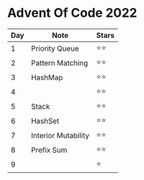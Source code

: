 # Advent Of Code 2022

| Day | Note                | Stars        |
| --- | ------------------- | ------------ |
| 1   | Priority Queue      | :star::star: |
| 2   | Pattern Matching    | :star::star: |
| 3   | HashMap             | :star::star: |
| 4   |                     | :star::star: |
| 5   | Stack               | :star::star: |
| 6   | HashSet             | :star::star: |
| 7   | Interior Mutability | :star::star: |
| 8   | Prefix Sum          | :star::star: |
| 9   |                     | :star:       |
